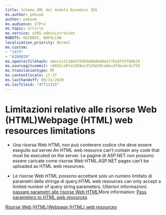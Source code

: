 ```yaml
---
title: Schema XML del modulo Dynamics 365
ms.author: pebaum
author: pebaum
ms.audience: ITPro
ms.topic: article
ms.service: o365-administration
ROBOTS: NOINDEX, NOFOLLOW
localization_priority: Normal
ms.custom:
- "1473"
- "6200020"
ms.openlocfilehash: a8ece1151885f6905b00dbd0daf7b18fdff60b29
ms.sourcegitcommit: c6692ce0fa1358ec3529e59ca0ecdfdea4cdc759
ms.translationtype: MT
ms.contentlocale: it-IT
ms.lasthandoff: 09/14/2020
ms.locfileid: "47711315"
---
```

# <a name="webpage-html-web-resources-limitations"></a><span data-ttu-id="7d70c-102">Limitazioni relative alle risorse Web (HTML)</span><span class="sxs-lookup"><span data-stu-id="7d70c-102">Webpage (HTML) web resources limitations</span></span>

* <span data-ttu-id="7d70c-103">Una risorsa Web HTML non può contenere codice che deve essere eseguito sul server.</span><span class="sxs-lookup"><span data-stu-id="7d70c-103">An HTML web resource can’t contain any code that must be executed on the server.</span></span> <span data-ttu-id="7d70c-104">Le pagine di ASP.NET non possono essere caricate come risorse Web HTML.</span><span class="sxs-lookup"><span data-stu-id="7d70c-104">ASP.NET pages can’t be uploaded as HTML web resources.</span></span>

* <span data-ttu-id="7d70c-105">Le risorse Web HTML possono accettare solo un numero limitato di parametri della stringa di query.</span><span class="sxs-lookup"><span data-stu-id="7d70c-105">HTML web resources can only accept a limited number of query string parameters.</span></span> <span data-ttu-id="7d70c-106">Ulteriori informazioni: [passare parametri alle risorse Web HTML](https://docs.microsoft.com/dynamics365/customer-engagement/developer/webpage-html-web-resources#BKMK_PassingParametersToWebResources)</span><span class="sxs-lookup"><span data-stu-id="7d70c-106">More information: [Pass parameters to HTML web resources](https://docs.microsoft.com/dynamics365/customer-engagement/developer/webpage-html-web-resources#BKMK_PassingParametersToWebResources)</span></span>

[<span data-ttu-id="7d70c-107">Risorse Web (HTML)</span><span class="sxs-lookup"><span data-stu-id="7d70c-107">Webpage (HTML) web resources</span></span>](https://docs.microsoft.com/dynamics365/customer-engagement/developer/webpage-html-web-resources)
